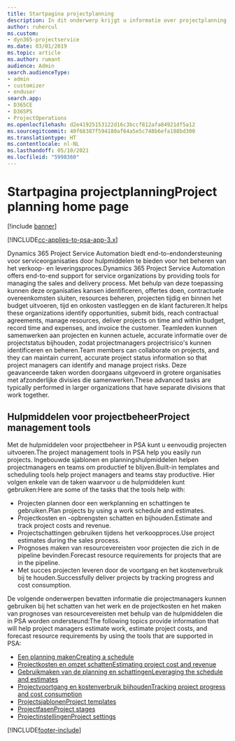```yaml
---
title: Startpagina projectplanning
description: In dit onderwerp krijgt u informatie over projectplanning.
author: ruhercul
ms.custom:
- dyn365-projectservice
ms.date: 03/01/2019
ms.topic: article
ms.author: rumant
audience: Admin
search.audienceType:
- admin
- customizer
- enduser
search.app:
- D365CE
- D365PS
- ProjectOperations
ms.openlocfilehash: d2e41925153122d16c3bccf812afa84921df5a12
ms.sourcegitcommit: 40f68387f594180af64a5e5c748b6efa188bd300
ms.translationtype: HT
ms.contentlocale: nl-NL
ms.lasthandoff: 05/10/2021
ms.locfileid: "5998360"
---
```

# <a name="project-planning-home-page"></a><span data-ttu-id="a8b17-103">Startpagina projectplanning</span><span class="sxs-lookup"><span data-stu-id="a8b17-103">Project planning home page</span></span>

[!include [banner](../includes/psa-now-project-operations.md)]

[!INCLUDE[cc-applies-to-psa-app-3.x](../includes/cc-applies-to-psa-app-3x.md)]

<span data-ttu-id="a8b17-104">Dynamics 365 Project Service Automation biedt end-to-endondersteuning voor serviceorganisaties door hulpmiddelen te bieden voor het beheren van het verkoop- en leveringsproces.</span><span class="sxs-lookup"><span data-stu-id="a8b17-104">Dynamics 365 Project Service Automation offers end-to-end support for service organizations by providing tools for managing the sales and delivery process.</span></span> <span data-ttu-id="a8b17-105">Met behulp van deze toepassing kunnen deze organisaties kansen identificeren, offertes doen, contractuele overeenkomsten sluiten, resources beheren, projecten tijdig en binnen het budget uitvoeren, tijd en onkosten vastleggen en de klant factureren.</span><span class="sxs-lookup"><span data-stu-id="a8b17-105">It helps these organizations identify opportunities, submit bids, reach contractual agreements, manage resources, deliver projects on time and within budget, record time and expenses, and invoice the customer.</span></span> <span data-ttu-id="a8b17-106">Teamleden kunnen samenwerken aan projecten en kunnen actuele, accurate informatie over de projectstatus bijhouden, zodat projectmanagers projectrisico's kunnen identificeren en beheren.</span><span class="sxs-lookup"><span data-stu-id="a8b17-106">Team members can collaborate on projects, and they can maintain current, accurate project status information so that project managers can identify and manage project risks.</span></span> <span data-ttu-id="a8b17-107">Deze geavanceerde taken worden doorgaans uitgevoerd in grotere organisaties met afzonderlijke divisies die samenwerken.</span><span class="sxs-lookup"><span data-stu-id="a8b17-107">These advanced tasks are typically performed in larger organizations that have separate divisions that work together.</span></span>

## <a name="project-management-tools"></a><span data-ttu-id="a8b17-108">Hulpmiddelen voor projectbeheer</span><span class="sxs-lookup"><span data-stu-id="a8b17-108">Project management tools</span></span>

<span data-ttu-id="a8b17-109">Met de hulpmiddelen voor projectbeheer in PSA kunt u eenvoudig projecten uitvoeren.</span><span class="sxs-lookup"><span data-stu-id="a8b17-109">The project management tools in PSA help you easily run projects.</span></span> <span data-ttu-id="a8b17-110">Ingebouwde sjablonen en planningshulpmiddelen helpen projectmanagers en teams om productief te blijven.</span><span class="sxs-lookup"><span data-stu-id="a8b17-110">Built-in templates and scheduling tools help project managers and teams stay productive.</span></span> <span data-ttu-id="a8b17-111">Hier volgen enkele van de taken waarvoor u de hulpmiddelen kunt gebruiken:</span><span class="sxs-lookup"><span data-stu-id="a8b17-111">Here are some of the tasks that the tools help with:</span></span>

- <span data-ttu-id="a8b17-112">Projecten plannen door een werkplanning en schattingen te gebruiken.</span><span class="sxs-lookup"><span data-stu-id="a8b17-112">Plan projects by using a work schedule and estimates.</span></span>
- <span data-ttu-id="a8b17-113">Projectkosten en -opbrengsten schatten en bijhouden.</span><span class="sxs-lookup"><span data-stu-id="a8b17-113">Estimate and track project costs and revenue.</span></span>
- <span data-ttu-id="a8b17-114">Projectschattingen gebruiken tijdens het verkoopproces.</span><span class="sxs-lookup"><span data-stu-id="a8b17-114">Use project estimates during the sales process.</span></span>
- <span data-ttu-id="a8b17-115">Prognoses maken van resourcevereisten voor projecten die zich in de pipeline bevinden.</span><span class="sxs-lookup"><span data-stu-id="a8b17-115">Forecast resource requirements for projects that are in the pipeline.</span></span>
- <span data-ttu-id="a8b17-116">Met succes projecten leveren door de voortgang en het kostenverbruik bij te houden.</span><span class="sxs-lookup"><span data-stu-id="a8b17-116">Successfully deliver projects by tracking progress and cost consumption.</span></span>

<span data-ttu-id="a8b17-117">De volgende onderwerpen bevatten informatie die projectmanagers kunnen gebruiken bij het schatten van het werk en de projectkosten en het maken van prognoses van resourcevereisten met behulp van de hulpmiddelen die in PSA worden ondersteund:</span><span class="sxs-lookup"><span data-stu-id="a8b17-117">The following topics provide information that will help project managers estimate work, estimate project costs, and forecast resource requirements by using the tools that are supported in PSA:</span></span>

- [<span data-ttu-id="a8b17-118">Een planning maken</span><span class="sxs-lookup"><span data-stu-id="a8b17-118">Creating a schedule</span></span>](project-creating.md)
- [<span data-ttu-id="a8b17-119">Projectkosten en omzet schatten</span><span class="sxs-lookup"><span data-stu-id="a8b17-119">Estimating project cost and revenue</span></span>](project-estimating.md)
- [<span data-ttu-id="a8b17-120">Gebruikmaken van de planning en schattingen</span><span class="sxs-lookup"><span data-stu-id="a8b17-120">Leveraging the schedule and estimates</span></span>](project-leveraging.md)
- [<span data-ttu-id="a8b17-121">Projectvoortgang en kostenverbruik bijhouden</span><span class="sxs-lookup"><span data-stu-id="a8b17-121">Tracking project progress and cost consumption</span></span>](project-tracking.md)
- [<span data-ttu-id="a8b17-122">Projectsjablonen</span><span class="sxs-lookup"><span data-stu-id="a8b17-122">Project templates</span></span>](project-templates.md)
- [<span data-ttu-id="a8b17-123">Projectfasen</span><span class="sxs-lookup"><span data-stu-id="a8b17-123">Project stages</span></span>](project-stages.md)
- [<span data-ttu-id="a8b17-124">Projectinstellingen</span><span class="sxs-lookup"><span data-stu-id="a8b17-124">Project settings</span></span>](project-settings.md)


[!INCLUDE[footer-include](../includes/footer-banner.md)]